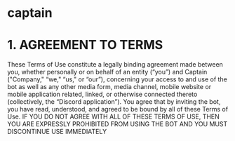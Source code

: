 # captain

# 1. AGREEMENT TO TERMS  

These Terms of Use constitute a legally binding agreement made between you, whether personally or on behalf of an entity (“you”) and Captain ("Company," “we," “us," or “our”), concerning your access to and use of the bot as well as any other media form, media channel, mobile website or mobile application related, linked, or otherwise connected thereto (collectively, the “Discord application”). You agree that by inviting the bot, you have read, understood, and agreed to be bound by all of these Terms of Use. IF YOU DO NOT AGREE WITH ALL OF THESE TERMS OF USE, THEN YOU ARE EXPRESSLY PROHIBITED FROM USING THE BOT AND YOU MUST DISCONTINUE USE IMMEDIATELY
